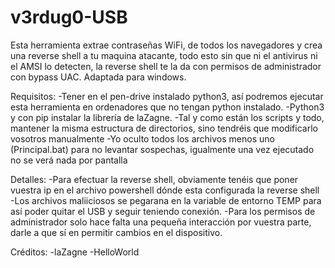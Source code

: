 # v3rdug0-USB
Esta herramienta extrae contraseñas WiFi, de todos los navegadores y crea una reverse shell a tu maquina atacante, todo esto sin que ni el antivirus ni el AMSI lo detecten, la reverse shell te la da con permisos de administrador con bypass UAC. Adaptada para windows.

Requisitos:
-Tener en el pen-drive instalado python3, así podremos ejecutar esta herramienta en ordenadores que no tengan python instalado.
-Python3 y con pip instalar la librería de laZagne.
-Tal y como están los scripts y todo, mantener la misma estructura de directorios, sino tendréis que modificarlo vosotros manualmente
-Yo oculto todos los archivos menos uno (Principal.bat) para no levantar sospechas, igualmente una vez ejecutado no se verá nada por pantalla


Detalles:
-Para efectuar la reverse shell, obviamente tenéis que poner vuestra ip en el archivo powershell dónde esta configurada la reverse shell
-Los archivos maliiciosos se pegarana en la variable de entorno TEMP para así poder quitar el USB y seguir teniendo conexión.
-Para los permisos de administrador solo hace falta una pequeña interacción por vuestra parte, darle a que sí en permitir cambios en el dispositivo.

Créditos:
-laZagne
-HelloWorld
